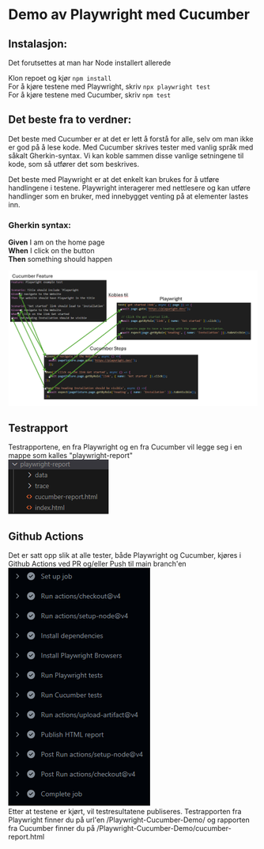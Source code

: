 # Demo av Playwright med Cucumber

## Instalasjon:
Det forutsettes at man har Node installert allerede

Klon repoet og kjør ``` npm install ``` <br>
For å kjøre testene med Playwright, skriv ``` npx playwright test ``` <br>
For å kjøre testene med Cucumber, skriv ``` npm test ```


## Det beste fra to verdner:
Det beste med Cucumber er at det er lett å forstå for alle, selv om man ikke er god på å lese kode. Med Cucumber skrives tester med vanlig språk med såkalt Gherkin-syntax. Vi kan koble sammen disse vanlige setningene til kode, som så utfører det som beskrives.

Det beste med Playwright er at det enkelt kan brukes for å utføre handlingene i testene. Playwright interagerer med nettlesere og kan utføre handlinger som en bruker, med innebygget venting på at elementer lastes inn.

### Gherkin syntax:
   **Given** I am on the home page<br>
   **When** I click on the button<br>
   **Then** something should happen<br>

![alt text](image-1.png)

## Testrapport
Testrapportene, en fra Playwright og en fra Cucumber vil legge seg i en mappe som kalles "playwright-report"<br>
![alt text](image.png)

## Github Actions
Det er satt opp slik at alle tester, både Playwright og Cucumber, kjøres i Github Actions ved PR og/eller Push til main branch'en<br>
![alt text](image-3.png)<br>
Etter at testene er kjørt, vil testresultatene publiseres. Testrapporten fra Playwright finner du på url'en /Playwright-Cucumber-Demo/ og rapporten fra Cucumber finner du på /Playwright-Cucumber-Demo/cucumber-report.html 